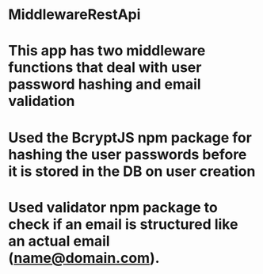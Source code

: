 # MiddlewareRestApi
# This app has two middleware functions that deal with user password hashing and email validation
# Used the BcryptJS npm package for hashing the user passwords before it is stored in the DB on user creation
# Used validator npm package to check if an email is structured like an actual email (name@domain.com).
